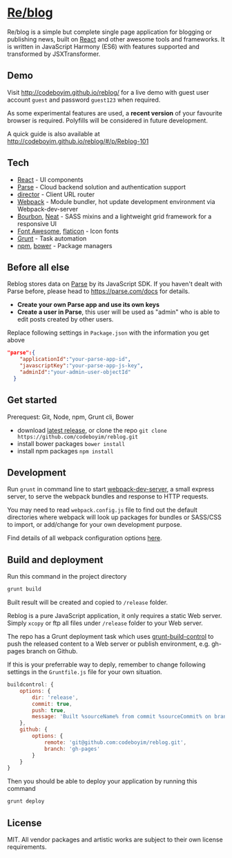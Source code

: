 [Re/blog](https://github.com/codeboyim/reblog)
======

Re/blog is a simple but complete single page application for blogging or publishing news, built on [React][react] and other awesome tools and frameworks. It is written in JavaScript Harmony (ES6) with features supported and transformed by JSXTransformer.


Demo
---
Visit http://codeboyim.github.io/reblog/ for a live demo with guest user account ```guest``` and password ```guest123``` when required. 

As some experimental features are used, a **recent version** of your favourite browser is required. Polyfills will be considered in future development.

A quick guide is also available at http://codeboyim.github.io/reblog/#/p/Reblog-101

Tech
---
- [React][react] - UI components
- [Parse][parse] - Cloud backend solution and authentication support
- [director](https://github.com/flatiron/director) - Client URL router
- [Webpack](http://webpack.github.io/) - Module bundler, hot update development environment via Webpack-dev-server
- [Bourbon](http://bourbon.io/), [Neat](http://neat.bourbon.io/) - SASS mixins and a lightweight grid framework for a responsive UI
- [Font Awesome](http://fortawesome.github.io/Font-Awesome/), [flaticon](http://www.flaticon.com/) - Icon fonts
- [Grunt](http://gruntjs.com/) - Task automation
- [npm](https://www.npmjs.org/), [bower](http://bower.io/) - Package managers



Before all else
---
Reblog stores data on [Parse][parse] by its JavaScript SDK. If you haven't dealt with Parse before, please head to https://parse.com/docs for details.

- **Create your own Parse app and use its own keys**
- **Create a user in Parse**, this user will be used as "admin" who is able to edit posts created by other users.

Replace following settings in ```Package.json``` with the information you get above
```json
"parse":{
    "applicationId":"your-parse-app-id",
    "javascriptKey":"your-parse-app-js-key",
    "adminId":"your-admin-user-objectId"
  }
```



Get started
---
Prerequest: Git, Node, npm, Grunt cli, Bower

- download [latest release](https://github.com/codeboyim/reblog/archive/0.1.0-rc.zip "0.1.0-rc"), or clone the repo ```git clone https://github.com/codeboyim/reblog.git```
- install bower packages ```bower install```
- install npm packages ```npm install```
 
Development
---

Run ```grunt``` in command line to start  [webpack-dev-server](http://webpack.github.io/docs/webpack-dev-server.html), a small express server, to serve the webpack bundles and response to HTTP requests.

You may need to read ```webpack.config.js``` file to find out the default directories where webpack will look up packages for bundles or SASS/CSS to import, or add/change for your own development purpose.

Find details of all webpack configuration options [here](http://webpack.github.io/docs/configuration.html).

Build and deployment
---
Run this command in the project directory
```bash
grunt build
```
Built result will be created and copied to ```/release``` folder.

Reblog is a pure JavaScript application, it only requires a static Web server. Simply ```xcopy``` or ftp all files under ```/release``` folder to your Web server.

The repo has a Grunt deployment task which uses [grunt-build-control](https://github.com/robwierzbowski/grunt-build-control) to push the released content to a Web server or publish environment, e.g. gh-pages branch on Github.

If this is your preferrable way to deply, remember to change following settings in the ```Gruntfile.js``` file for your own situation.

```javascript
buildcontrol: {
    options: {
        dir: 'release',
        commit: true,
        push: true,
        message: 'Built %sourceName% from commit %sourceCommit% on branch %sourceBranch%'
    },
    github: {
        options: {
            remote: 'git@github.com:codeboyim/reblog.git',
            branch: 'gh-pages'
        }
    }
}
```

Then you should be able to deploy your application by running this command
```bash
grunt deploy
```

License
---
MIT. All vendor packages and artistic works are subject to their own license requirements.



[react]: http://facebook.github.io/react/
[parse]: https://parse.com/
 



